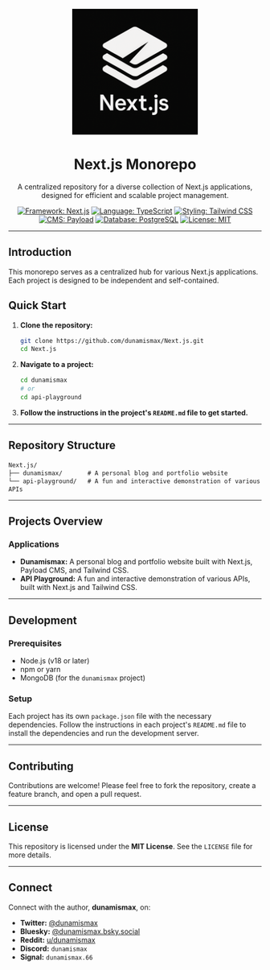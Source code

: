 <p align="center">
  <img src="https://raw.githubusercontent.com/dunamismax/Next.js/main/nextjs-logo.png" alt="Next.js Monorepo logo" width="250"/>
</p>

<h1 align="center">Next.js Monorepo</h1>

<p align="center">
  A centralized repository for a diverse collection of Next.js applications, designed for efficient and scalable project management.
</p>

<p align="center">
  <a href="https://nextjs.org/"><img src="https://img.shields.io/badge/Framework-Next.js-black.svg" alt="Framework: Next.js"></a>
  <a href="https://www.typescriptlang.org/"><img src="https://img.shields.io/badge/Language-TypeScript-3178C6.svg" alt="Language: TypeScript"></a>
  <a href="https://tailwindcss.com/"><img src="https://img.shields.io/badge/Styling-Tailwind%20CSS-38B2AC.svg" alt="Styling: Tailwind CSS"></a>
  <a href="https://payloadcms.com/"><img src="https://img.shields.io/badge/CMS-Payload-F472B6.svg" alt="CMS: Payload"></a>
  <a href="https://www.postgresql.org/"><img src="https://img.shields.io/badge/Database-PostgreSQL-336791.svg" alt="Database: PostgreSQL"></a>
  <a href="https://github.com/dunamismax/Next.js/blob/main/LICENSE"><img src="https://img.shields.io/badge/License-MIT-yellow.svg" alt="License: MIT"></a>
</p>

---

## Introduction

This monorepo serves as a centralized hub for various Next.js applications. Each project is designed to be independent and self-contained.

## Quick Start

1.  **Clone the repository:**
    ```bash
    git clone https://github.com/dunamismax/Next.js.git
    cd Next.js
    ```

2.  **Navigate to a project:**
    ```bash
    cd dunamismax
    # or
    cd api-playground
    ```

3.  **Follow the instructions in the project's `README.md` file to get started.**

---

## Repository Structure

```
Next.js/
├── dunamismax/       # A personal blog and portfolio website
└── api-playground/   # A fun and interactive demonstration of various APIs
```

---

## Projects Overview

### Applications

*   **Dunamismax:** A personal blog and portfolio website built with Next.js, Payload CMS, and Tailwind CSS.
*   **API Playground:** A fun and interactive demonstration of various APIs, built with Next.js and Tailwind CSS.

---

## Development

### Prerequisites

*   Node.js (v18 or later)
*   npm or yarn
*   MongoDB (for the `dunamismax` project)

### Setup

Each project has its own `package.json` file with the necessary dependencies. Follow the instructions in each project's `README.md` file to install the dependencies and run the development server.

---

## Contributing

Contributions are welcome! Please feel free to fork the repository, create a feature branch, and open a pull request.

---

## License

This repository is licensed under the **MIT License**. See the `LICENSE` file for more details.

---

## Connect

Connect with the author, **dunamismax**, on:

- **Twitter:** [@dunamismax](https://twitter.com/dunamismax)
- **Bluesky:** [@dunamismax.bsky.social](https://bsky.app/profile/dunamismax.bsky.social)
- **Reddit:** [u/dunamismax](https://www.reddit.com/user/dunamismax)
- **Discord:** `dunamismax`
- **Signal:** `dunamismax.66`
